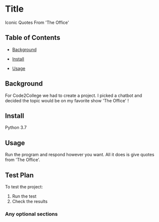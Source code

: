 # Title
Iconic Quotes From 'The Office'


## Table of Contents

- [Background](#background)

- [Install](#install)

- [Usage](#usage)

## Background

For Code2College we had to create a project. I picked a chatbot and decided the topic would be on my favorite show 'The Office' ! 

## Install

Python 3.7

## Usage

Run the program and respond however you want. All it does is give quotes from 'The Office'.

## Test Plan

To test the project:

1.  Run the test
2.  Check the results

### Any optional sections
